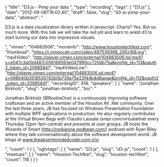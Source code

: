 {
  "title": "D3.js - Pimp your data  ",
  "type": "recording",
  "tags": [
    "D3.js"
  ],
  "date": "2012-09-08T16:02:40",
  "draft": false,
  "slug": "d3-js-pimp-your-data",
  "abstract": "<p>D3.js is a data visualization library written in javascript. Charts? Yes. But so much more. With this talk we will take the red pill and learn to wield d3 to start turning our data into impressive visuals.</p>",
  "vimeo": "104883506",
  "moreinfo": "http://www.houstontechfest.com",
  "thumbnail": "https://i.vimeocdn.com/video/487539388_295x166.jpg",
  "mp4Video": "http://player.vimeo.com/external/104883506.hd.mp4?s=e047c3a00d487c056168563e047990cc720db75a&profile_id=113&oauth2_token_id=20985841",
  "mp4VideoLow": "http://player.vimeo.com/external/104883506.sd.mp4?s=098540b3518526742b0b739a75e22f44b4d8aeae&profile_id=112&oauth2_token_id=20985841",
  "recordingID": 618,
  "speakers": [
    {
      "name": "Jonathan Birkholz",
      "slug": "jonathan-birkholz",
      "bio": "<p>Jonathan Birkholz (@RookieOne) is a continuously improving software craftsman and an active member of the Houston Alt .Net community. Over the last three years, JB has focused on Windows Presentation Foundation with multiple WPF applications in production. He also regularly contributes at the Virtual Brown Bags with Claudio Lassala (snipr.com/virtualaltnet every Thursday 12pm-1pm central) and presents at user groups. JB hosts the Wizards of Smart (http://rookieone.podbean.com/) podcast with Ryan Riley where they talk conversationally about the software development world. JB blogs at www.theabsentmindedcoder.com.\r\n</p>",
      "count": 1
    }
  ],
  "ugtvtags": [
    {
      "name": "D3.js",
      "slug": "d3-js",
      "count": 1
    }
  ],
  "meetups": [
    {
      "name": "Houston Techfest",
      "slug": "houston-techfest",
      "count": 118
    }
  ]
}